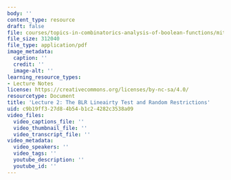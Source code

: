 ```yaml
---
body: ''
content_type: resource
draft: false
file: courses/topics-in-combinatorics-analysis-of-boolean-functions/mit18_218s21_lec2.pdf
file_size: 312040
file_type: application/pdf
image_metadata:
  caption: ''
  credit: ''
  image-alt: ''
learning_resource_types:
- Lecture Notes
license: https://creativecommons.org/licenses/by-nc-sa/4.0/
resourcetype: Document
title: 'Lecture 2: The BLR Lineairty Test and Random Restrictions'
uid: c9b19ff3-27d8-4b54-b1c2-4282c3538a09
video_files:
  video_captions_file: ''
  video_thumbnail_file: ''
  video_transcript_file: ''
video_metadata:
  video_speakers: ''
  video_tags: ''
  youtube_description: ''
  youtube_id: ''
---
```

